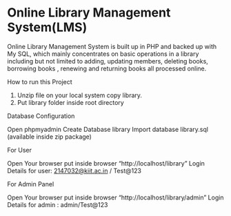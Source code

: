 # Online Library Management System(LMS)
Online Library Management System is built up in PHP and backed
up with My SQL, which mainly concentrates on basic operations in a
library including but not limited to adding, updating members, deleting
books, borrowing books , renewing and returning books all processed
online.

How to run this Project

1. Unzip file on your local system copy library.
2. Put library folder inside root directory

Database Configuration

Open phpmyadmin
Create Database library
Import database library.sql (available inside zip package)

For User

Open Your browser put inside browser “http://localhost/library”
Login Details for user: 2147032@kiit.ac.in / Test@123

For Admin Panel

Open Your browser put inside browser “http://localhost/library/admin”
Login Details for admin : admin/Test@123
